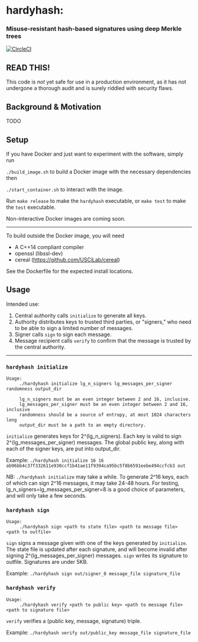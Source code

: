 # hardyhash:
### Misuse-resistant hash-based signatures using deep Merkle trees

[![CircleCI](https://circleci.com/gh/ostrowr/hardyhash.svg?style=svg&circle-token=a2f0d46f80c258b7cb5f14122256ea693ac99e92)](https://circleci.com/gh/ostrowr/hardyhash)

## READ THIS!
This code is *not* yet safe for use in a production environment, as it has not undergone a thorough audit and is surely riddled with security flaws.

## Background & Motivation
TODO

## Setup
If you have Docker and just want to experiment with the software, simply run

`./build_image.sh` to build a Docker image with the necessary dependencies
then

`./start_container.sh` to interact with the image.

Run `make release` to make the `hardyhash` executable, or `make test` to make the `test` executable.

Non-interactive Docker images are coming soon.

---

To build outside the Docker image, you will need
* A C++14 compliant compiler
* openssl (libssl-dev)
* cereal (https://github.com/USCiLab/cereal)

See the Dockerfile for the expected install locations.

## Usage

Intended use:
1. Central authority calls `initialize` to generate all keys.
2. Authority distributes keys to trusted third parties, or "signers," who need to be able to sign a limited number of messages.
3. Signer calls `sign` to sign each message.
4. Message recipient calls `verify` to confirm that the message is trusted by the central authority.


---

### `hardyhash initialize`
    Usage:
	     ./hardyhash initialize lg_n_signers lg_messages_per_signer randomness output_dir

	     lg_n_signers must be an even integer between 2 and 16, inclusive.
	     lg_messages_per_signer must be an even integer between 2 and 16, inclusive
	     randomness should be a source of entropy, at most 1024 characters long
	     output_dir must be a path to an empty directory.

`initialize` generates keys for 2^(lg_n_signers). Each key is valid to sign 2^(lg_messages_per_signer) messages. The global public key, along with each of the signer keys, are put into output_dir.

Example: `./hardyhash initialize 16 16 ab96bb4c37f332611e930ccf1b41ae11f9394ca95bc5f8b6591eebe494ccfcb3 out`

NB: `./hardyhash initialize` may take a while. To generate 2^16 keys, each of which can sign 2^16 messages, it may take 24-48 hours. For testing, lg_n_signers=lg_messages_per_signer=8 is a good choice of parameters, and will only take a few seconds.

### `hardyhash sign`
    Usage:
	     ./hardyhash sign <path to state file> <path to message file> <path to outfile>

`sign` signs a message given with one of the keys generated by `initialize`. The state file is updated after each signature, and will become invalid after signing 2^(lg_messages_per_signer) messages. `sign` writes its signature to outfile. Signatures are under 5KB.

Example: `./hardyhash sign out/signer_0 message_file signature_file`

### `hardyhash verify`
    Usage:
	     ./hardyhash verify <path to public key> <path to message file> <path to signature file>

`verify` verifies a (public key, message, signature) triple.

Example: `./hardyhash verify out/public_key message_file signature_file`
